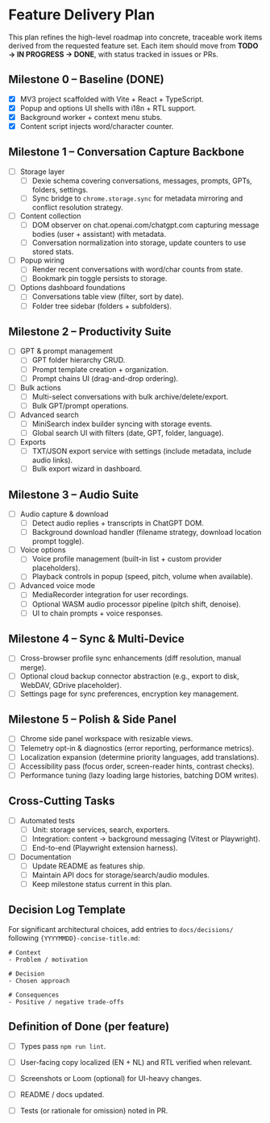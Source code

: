 ﻿# Feature Delivery Plan

This plan refines the high-level roadmap into concrete, traceable work items derived from the requested feature set. Each item should move from **TODO → IN PROGRESS → DONE**, with status tracked in issues or PRs.

## Milestone 0 – Baseline (DONE)
- [x] MV3 project scaffolded with Vite + React + TypeScript.
- [x] Popup and options UI shells with i18n + RTL support.
- [x] Background worker + context menu stubs.
- [x] Content script injects word/character counter.

## Milestone 1 – Conversation Capture Backbone
- [ ] Storage layer
  - [ ] Dexie schema covering conversations, messages, prompts, GPTs, folders, settings.
  - [ ] Sync bridge to `chrome.storage.sync` for metadata mirroring and conflict resolution strategy.
- [ ] Content collection
  - [ ] DOM observer on chat.openai.com/chatgpt.com capturing message bodies (user + assistant) with metadata.
  - [ ] Conversation normalization into storage, update counters to use stored stats.
- [ ] Popup wiring
  - [ ] Render recent conversations with word/char counts from state.
  - [ ] Bookmark pin toggle persists to storage.
- [ ] Options dashboard foundations
  - [ ] Conversations table view (filter, sort by date).
  - [ ] Folder tree sidebar (folders + subfolders).

## Milestone 2 – Productivity Suite
- [ ] GPT & prompt management
  - [ ] GPT folder hierarchy CRUD.
  - [ ] Prompt template creation + organization.
  - [ ] Prompt chains UI (drag-and-drop ordering).
- [ ] Bulk actions
  - [ ] Multi-select conversations with bulk archive/delete/export.
  - [ ] Bulk GPT/prompt operations.
- [ ] Advanced search
  - [ ] MiniSearch index builder syncing with storage events.
  - [ ] Global search UI with filters (date, GPT, folder, language).
- [ ] Exports
  - [ ] TXT/JSON export service with settings (include metadata, include audio links).
  - [ ] Bulk export wizard in dashboard.

## Milestone 3 – Audio Suite
- [ ] Audio capture & download
  - [ ] Detect audio replies + transcripts in ChatGPT DOM.
  - [ ] Background download handler (filename strategy, download location prompt toggle).
- [ ] Voice options
  - [ ] Voice profile management (built-in list + custom provider placeholders).
  - [ ] Playback controls in popup (speed, pitch, volume when available).
- [ ] Advanced voice mode
  - [ ] MediaRecorder integration for user recordings.
  - [ ] Optional WASM audio processor pipeline (pitch shift, denoise).
  - [ ] UI to chain prompts + voice responses.

## Milestone 4 – Sync & Multi-Device
- [ ] Cross-browser profile sync enhancements (diff resolution, manual merge).
- [ ] Optional cloud backup connector abstraction (e.g., export to disk, WebDAV, GDrive placeholder).
- [ ] Settings page for sync preferences, encryption key management.

## Milestone 5 – Polish & Side Panel
- [ ] Chrome side panel workspace with resizable views.
- [ ] Telemetry opt-in & diagnostics (error reporting, performance metrics).
- [ ] Localization expansion (determine priority languages, add translations).
- [ ] Accessibility pass (focus order, screen-reader hints, contrast checks).
- [ ] Performance tuning (lazy loading large histories, batching DOM writes).

## Cross-Cutting Tasks
- [ ] Automated tests
  - [ ] Unit: storage services, search, exporters.
  - [ ] Integration: content → background messaging (Vitest or Playwright).
  - [ ] End-to-end (Playwright extension harness).
- [ ] Documentation
  - [ ] Update README as features ship.
  - [ ] Maintain API docs for storage/search/audio modules.
  - [ ] Keep milestone status current in this plan.

## Decision Log Template
For significant architectural choices, add entries to `docs/decisions/` following `{YYYYMMDD}-concise-title.md`:
```
# Context
- Problem / motivation

# Decision
- Chosen approach

# Consequences
- Positive / negative trade-offs
```

## Definition of Done (per feature)
- [ ] Types pass `npm run lint`.
- [ ] User-facing copy localized (EN + NL) and RTL verified when relevant.
- [ ] Screenshots or Loom (optional) for UI-heavy changes.
- [ ] README / docs updated.
- [ ] Tests (or rationale for omission) noted in PR.

